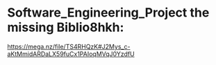 # Software_Engineering_Project the missing Biblio8hkh:
https://mega.nz/file/TS4RHQzK#J2Mys_c-aKtMmidARDaLX59fuCx1PAIoqMVqJ0YzdfU
